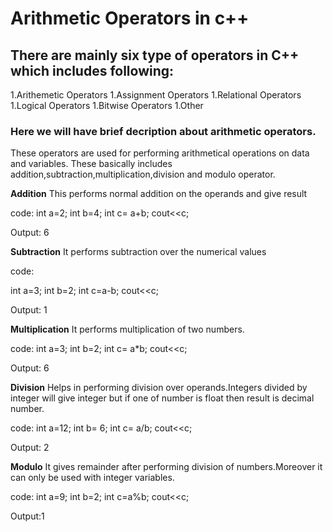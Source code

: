 # Arithmetic Operators in c++

## There are mainly six type of operators in C++ which includes following:

1.Arithemetic Operators
1.Assignment  Operators
1.Relational  Operators
1.Logical     Operators
1.Bitwise     Operators
1.Other

### Here we will have brief decription about arithmetic operators. 
   
   These operators are used for performing arithmetical operations on data and variables.
   These basically includes addition,subtraction,multiplication,division and modulo operator.

   **Addition**
   This performs normal addition on the operands and give result

   code:
   int a=2;
   int b=4;
   int c= a+b;
   cout<<c;

   Output: 6

   **Subtraction**
   It performs subtraction over the numerical values

   code: 

   int a=3;
   int b=2;
   int c=a-b;
   cout<<c;

   Output: 1

  **Multiplication**
  It performs multiplication of two numbers.

  code:
  int a=3;
  int b=2;
  int c= a*b;
  cout<<c;

  Output: 6

  **Division**
  Helps in performing division over operands.Integers divided by integer will give integer but if one of number is float then result is decimal number.


  code:
  int a=12;
  int b= 6;
  int c= a/b;
  cout<<c;

  Output: 2


  **Modulo**
  It gives remainder after performing division of numbers.Moreover it can only be used with integer variables.

  code:
  int a=9;
  int b=2;
  int c=a%b;
  cout<<c;

  Output:1
  


